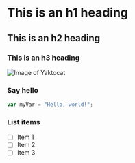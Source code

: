 # This is an h1 heading
## This is an h2 heading
### This is an h3 heading

![Image of Yaktocat](https://octodex.github.com/images/yaktocat.png)

### Say hello

``` javascript
var myVar = "Hello, world!";
```

### List items

- [ ] Item 1
- [ ] Item 2
- [ ] Item 3
